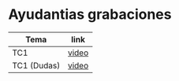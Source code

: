 
# Ayudantias grabaciones

| Tema | link |
|------|------|
| TC1  |[video](https://drive.google.com/file/d/1vEUQEzzxuYuqzC_Ue6hniktcRs-cU51d/view?usp=sharing)|
| TC1 (Dudas)  |[video](https://drive.google.com/file/d/1xWq2TH1Sj_ZCwDqvTTZxk8HJdq22z7wn/view?usp=sharing)|
